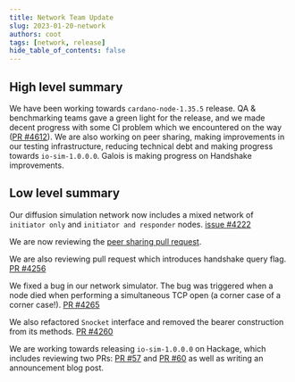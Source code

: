```yaml
---
title: Network Team Update
slug: 2023-01-20-network
authors: coot
tags: [network, release]
hide_table_of_contents: false
---
```


## High level summary

We have been working towards `cardano-node-1.35.5` release.  QA & benchmarking
teams gave a green light for the release, and we made decent progress with some
CI problem which we encountered on the way ([PR #4612]). We are also working on
peer sharing, making improvements in our testing infrastructure, reducing
technical debt and making progress towards `io-sim-1.0.0.0`. Galois is making
progress on Handshake improvements.

## Low level summary

Our diffusion simulation network now includes a mixed network of `initiator
only` and `initiator and responder` nodes. [issue #4222]

We are now reviewing the [peer sharing pull request][PR #4019].

We are also reviewing pull request which introduces handshake query flag. [PR #4256]

We fixed a bug in our network simulator.  The bug was triggered when a node
died when performing a simultaneous TCP open (a corner case of a corner case!). [PR #4265]

We also refactored `Snocket` interface and removed the bearer construction from
its methods. [PR #4260]

We are working towards releasing `io-sim-1.0.0.0` on Hackage, which includes
reviewing two PRs: [PR #57] and [PR #60] as well as writing an announcement
blog post.  

[PR #4019]: https://github.com/input-output-hk/ouroboros-network/pull/4019
[PR #4256]: https://github.com/input-output-hk/ouroboros-network/pull/4256
[PR #4260]: https://github.com/input-output-hk/ouroboros-network/pull/4260
[PR #4265]: https://github.com/input-output-hk/ouroboros-network/pull/4265
[PR #4612]: https://github.com/input-output-hk/cardano-node/pull/4612
[PR #57]: https://github.com/input-output-hk/io-sim/pull/57
[PR #60]: https://github.com/input-output-hk/io-sim/pull/60
[issue #4222]: https://github.com/input-output-hk/ouroboros-network/issues/4222

